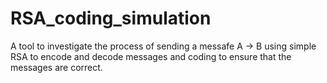 # RSA_coding_simulation
A tool to investigate the process of sending a messafe A -> B using simple RSA to encode and decode messages and coding to ensure that the messages are correct. 
